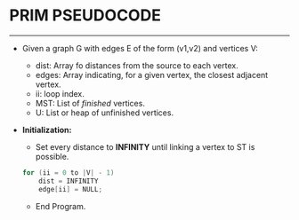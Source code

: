 # PRIM PSEUDOCODE
---
- Given a graph G with edges E of the form (v1,v2) and vertices V:
    - dist: Array fo distances from the source to each vertex.
    - edges: Array indicating, for a given vertex, the closest adjacent
        vertex.
    - ii: loop index.
    - MST: List of *finished* vertices.
    - U: List or heap of unfinished vertices.
- **Initialization:**
    - Set every distance to **INFINITY** until linking a vertex to ST
        is possible.

    ```cpp
    for (ii = 0 to |V| - 1)
        dist = INFINITY
        edge[ii] = NULL;
    ```

    - End Program.
